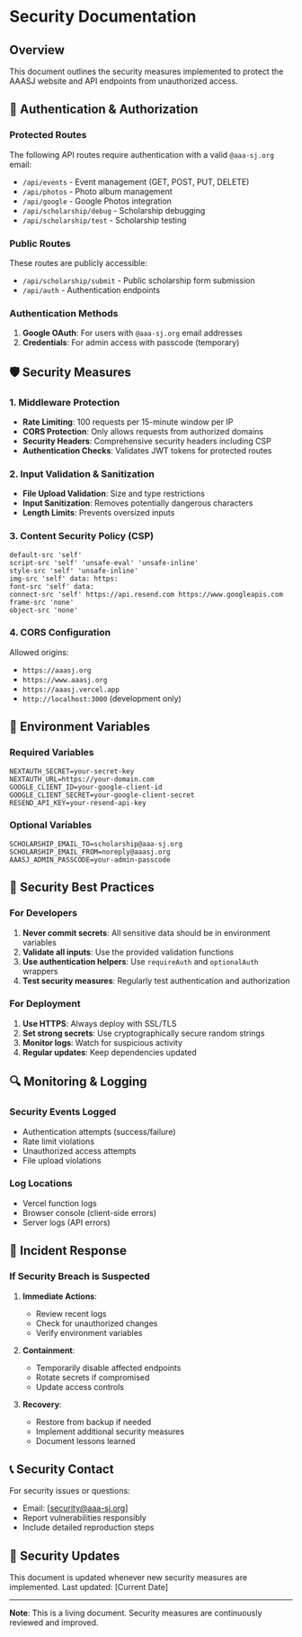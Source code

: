 # Security Documentation

## Overview
This document outlines the security measures implemented to protect the AAASJ website and API endpoints from unauthorized access.

## 🔐 Authentication & Authorization

### Protected Routes
The following API routes require authentication with a valid `@aaa-sj.org` email:

- `/api/events` - Event management (GET, POST, PUT, DELETE)
- `/api/photos` - Photo album management
- `/api/google` - Google Photos integration
- `/api/scholarship/debug` - Scholarship debugging
- `/api/scholarship/test` - Scholarship testing

### Public Routes
These routes are publicly accessible:

- `/api/scholarship/submit` - Public scholarship form submission
- `/api/auth` - Authentication endpoints

### Authentication Methods
1. **Google OAuth**: For users with `@aaa-sj.org` email addresses
2. **Credentials**: For admin access with passcode (temporary)

## 🛡️ Security Measures

### 1. Middleware Protection
- **Rate Limiting**: 100 requests per 15-minute window per IP
- **CORS Protection**: Only allows requests from authorized domains
- **Security Headers**: Comprehensive security headers including CSP
- **Authentication Checks**: Validates JWT tokens for protected routes

### 2. Input Validation & Sanitization
- **File Upload Validation**: Size and type restrictions
- **Input Sanitization**: Removes potentially dangerous characters
- **Length Limits**: Prevents oversized inputs

### 3. Content Security Policy (CSP)
```
default-src 'self'
script-src 'self' 'unsafe-eval' 'unsafe-inline'
style-src 'self' 'unsafe-inline'
img-src 'self' data: https:
font-src 'self' data:
connect-src 'self' https://api.resend.com https://www.googleapis.com
frame-src 'none'
object-src 'none'
```

### 4. CORS Configuration
Allowed origins:
- `https://aaasj.org`
- `https://www.aaasj.org`
- `https://aaasj.vercel.app`
- `http://localhost:3000` (development only)

## 🔧 Environment Variables

### Required Variables
```env
NEXTAUTH_SECRET=your-secret-key
NEXTAUTH_URL=https://your-domain.com
GOOGLE_CLIENT_ID=your-google-client-id
GOOGLE_CLIENT_SECRET=your-google-client-secret
RESEND_API_KEY=your-resend-api-key
```

### Optional Variables
```env
SCHOLARSHIP_EMAIL_TO=scholarship@aaa-sj.org
SCHOLARSHIP_EMAIL_FROM=noreply@aaasj.org
AAASJ_ADMIN_PASSCODE=your-admin-passcode
```

## 🚨 Security Best Practices

### For Developers
1. **Never commit secrets**: All sensitive data should be in environment variables
2. **Validate all inputs**: Use the provided validation functions
3. **Use authentication helpers**: Use `requireAuth` and `optionalAuth` wrappers
4. **Test security measures**: Regularly test authentication and authorization

### For Deployment
1. **Use HTTPS**: Always deploy with SSL/TLS
2. **Set strong secrets**: Use cryptographically secure random strings
3. **Monitor logs**: Watch for suspicious activity
4. **Regular updates**: Keep dependencies updated

## 🔍 Monitoring & Logging

### Security Events Logged
- Authentication attempts (success/failure)
- Rate limit violations
- Unauthorized access attempts
- File upload violations

### Log Locations
- Vercel function logs
- Browser console (client-side errors)
- Server logs (API errors)

## 🚨 Incident Response

### If Security Breach is Suspected
1. **Immediate Actions**:
   - Review recent logs
   - Check for unauthorized changes
   - Verify environment variables

2. **Containment**:
   - Temporarily disable affected endpoints
   - Rotate secrets if compromised
   - Update access controls

3. **Recovery**:
   - Restore from backup if needed
   - Implement additional security measures
   - Document lessons learned

## 📞 Security Contact

For security issues or questions:
- Email: [security@aaa-sj.org]
- Report vulnerabilities responsibly
- Include detailed reproduction steps

## 🔄 Security Updates

This document is updated whenever new security measures are implemented. Last updated: [Current Date]

---

**Note**: This is a living document. Security measures are continuously reviewed and improved.
